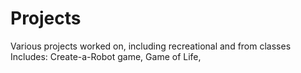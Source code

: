 # Projects
Various projects worked on, including recreational and from classes
Includes: Create-a-Robot game, Game of Life,
